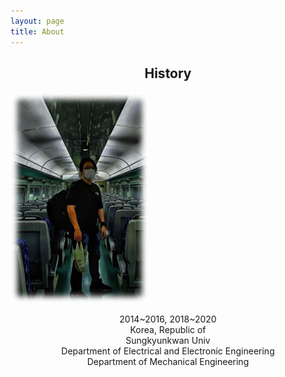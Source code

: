 ```yaml
---
layout: page 
title: About
---
```


<h2><center>History</center></h2>

![img1](https://raw.githubusercontent.com/ReaperMaKNaE/reapermaknae.github.io/main/assets/img/jbi_About.png)

<center>2014~2016, 2018~2020</center>

<center>Korea, Republic of</center>

<center>Sungkyunkwan Univ</center>

<center>Department of Electrical and Electronic Engineering</center>

<center>Department of Mechanical Engineering</center>

